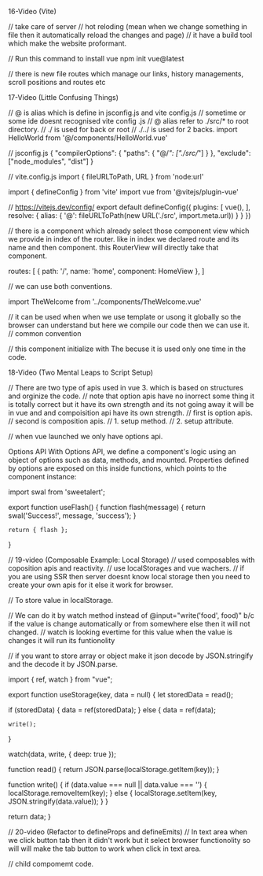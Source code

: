 16-Video (Vite)

// take care of server
// hot reloding (mean when we change something in file then it automatically reload the changes and page)
// it have a build tool which make the website proformant.

// Run this command to install vue
npm init vue@latest

// there is new file routes which manage our links, history managements, scroll positions and routes etc

17-Video (Little Confusing Things)

// @ is alias which is define in jsconfig.js and vite config.js
// sometime or some ide doesnt recognised vite config .js
// @ alias refer to ./src/* to root directory.
// ./ is used for back or root
// ./../ is used for 2 backs.
import HelloWorld from '@/components/HelloWorld.vue'

// jsconfig.js
{
  "compilerOptions": {
    "paths": {
      "@/*": ["./src/*"]
    }
  },
  "exclude": ["node_modules", "dist"]
}

// vite.config.js
import { fileURLToPath, URL } from 'node:url'

import { defineConfig } from 'vite'
import vue from '@vitejs/plugin-vue'

// https://vitejs.dev/config/
export default defineConfig({
  plugins: [
    vue(),
  ],
  resolve: {
    alias: {
      '@': fileURLToPath(new URL('./src', import.meta.url))
    }
  }
})

// there is a <RouterView /> component which already select those component view which we provide in index of the router. like in index we declared route and its name and then component. this RouterView will directly take that component.

<template>
  <header>
    <img alt="Vue logo" class="logo" src="@/assets/logo.svg" width="125" height="125" />

    <div class="wrapper">
      <HelloWorld msg="You did it!" />

      <nav>
        <RouterLink to="/">Home</RouterLink>
        <RouterLink to="/about">About</RouterLink>
        <RouterLink to="/contact">Contact</RouterLink>
      </nav>
    </div>
  </header>

  <RouterView />
</template>

routes: [
    {
      path: '/',
      name: 'home',
      component: HomeView
    },
]

// we can use both conventions.

import TheWelcome from '../components/TheWelcome.vue'

// it can be used when when we use template or usong it globally so the browser can understand but here we compile our code then we can use it.
<the-welcome />
// common convention
<TheWelcome />

// this component initialize with The becuse it is used only one time in the code.

18-Video (Two Mental Leaps to Script Setup)

// There are two type of apis used in vue 3. which is based on structures and orginize the code.
// note that option apis have no inorrect some thing it is totally correct but it have its own strength and its not going away it will be in vue and and compoisition api have its own strength.
// first is option apis. 
// second is composition apis.
// 1. setup method.
// 2. setup attribute.

// when vue launched we only have options api.

Options API​
With Options API, we define a component's logic using an object of options such as data, methods, and mounted. Properties defined by options are exposed on this inside functions, which points to the component instance:

<script>
export default {
  data() {
    return {
      count: 0
    }
  },

  methods: {
    increment() {
      this.count++
    }
  },

  mounted() {
    console.log(`The initial count is ${this.count}.`)
  }
}
</script>

<template>
  <button @click="increment">Count is: {{ count }}</button>
</template>

<!-- Composition API​
With Composition API, we define a component's logic using imported API functions. In SFCs, Composition API is typically used with <script setup>. The setup attribute is a hint that makes Vue perform compile-time transforms that allow us to use Composition API with less boilerplate. For example, imports and top-level variables / functions declared in <script setup> are directly usable in the template.

Composition API is a set of APIs that allows us to author Vue components using imported functions instead of declaring options. It is an umbrella term that covers the following APIs:

Reactivity API, e.g. ref() and reactive(), that allows us to directly create reactive state, computed state, and watchers.

Lifecycle Hooks, e.g. onMounted() and onUnmounted(), that allow us to programmatically hook into the component lifecycle.

Dependency Injection, i.e. provide() and inject(), that allow us to leverage Vue's dependency injection system while using Reactivity APIs.

Composition API is a built-in feature of Vue 3 and Vue 2.7. For older Vue 2 versions, use the officially maintained @vue/composition-api plugin. In Vue 3, it is also primarily used together with the <script setup> syntax in Single-File Components. Here's a basic example of a component using Composition API:

Here is the same component, with the exact same template, but using Composition API and <script setup> instead: -->

<script setup>
import { ref, onMounted } from 'vue'

// reactive state
const count = ref(0)

// functions that mutate state and trigger updates
function increment() {
  count.value++
}

// lifecycle hooks
onMounted(() => {
  console.log(`The initial count is ${count.value}.`)
})
</script>

<template>
  <button @click="increment">Count is: {{ count }}</button>
</template>

<!-- Option APi method  -->

<script>
export default {

  // here we declare the data which automatically reactive.
  data() {
    return {
      count: 0
    }
  },
}
</script>

<template>
  <button @click="increment">Count is: {{ count }}</button>
</template>

<!-- Composition apis method with setup method -->

<script>
import React from 'react';
import { ref, onMounted } from 'vue'

export default {
  component: { React },

  setup() {

    // reactive state
    const count = ref(0)

    // here we declare the data which is not automatically reactive first of all we have to declare it and this is declared in upper code.
    // but we don't use it directly we have to use it with .value like we use it in mounted. but in template we can use it directly with only name. but in script we have to use it with name.value.
    return {
      count,
    };

    // lifecycle hooks first of all we have to inport in fro reactive api.
    onMounted(() => {
      console.log(`The initial count is ${count.value}.`)
    })
  },
}
</script>

<template>
  <button @click="increment">Count is: {{ count }}</button>
</template>

<!-- Composition apis method with setup attribute (when we use setup attribute we turn on the compiler macro make the code little bit friendly)
1. when we import something we can use it directly we dont neet to declare it in cooponent.
2. we dont need export default object.
3. user ref for reactive.
4. and import ref and mounted from composition api.
5. wehen we declare variable then it is is not not neceassry to return it or define it data in data like option api or using setup method in compositio api and it is not reactive so we will use ref to make it reactive.
6. can't use that variable directly by its name in script. we have to use it by its name.value but we can use it in template.
7. functions can be direct use by its name just write function behind it.
// make the reactivityTransform true then you dont neet ref to be imported and dont neet to use name.vlaue in script you can directly use it
plugins: [
    vue({
      reactivityTransform: true,
    }),
  ],
 -->

<script setup>
// reactivityTransform: true, if thre then dont neet to import it.
import { ref, onMounted } from 'vue'

// reactive state. if we are using script attribute then we dont have to declaared data like in options api or we dont have to return it like when we use setup method. just declare it here with ref api.

// reactivityTransform: false,
const count = ref(0)
// reactivityTransform: true,
const count = $ref(0)

function increment() {
  // reactivityTransform: false,
  count.value++

  // reactivityTransform: true,
  count++
}

// can also make method like this.
let increment = () => {
  count++
}

onMounted(() => {
  // reactivityTransform: false,
  console.log(`The initial count is ${count.value}.`)

  // reactivityTransform: true,
  console.log(`The initial count is ${count}.`)
})
</script>

<template>
  <button @click="increment">Count is: {{ count }}</button>
</template>


<!-- 18-Video (From Mixins to Composables) -->

<!-- Special alert which we install on this command. -->
<!-- npm install sweetalert --save-dev -->

<script setup>
// import it like this:
import swal from 'sweetalert';

function flash(message) {
  // fisrt is title, second is message. and third is icon.
  swal('Success!', message, 'success');
}

// Mixins Code.
// just paste you script code of alert here.
// it works like traits code in php having different funcitons in one file and you can use it from averywhere.
// if you have large code than mixins is not clear. where my function is define. sp instead of it the most recommended approch is coposables.

import swal from 'sweetalert';

export default {
    methods: {
        flash(message) {
            return swal('Success!', message, 'success');
        }
    },
}

// Page code example

<script>
  import flash from './../../mixins/flash';

  export default {
    mixins: [flash],
  };

</script>

<!-- Composables Code. -->
<!-- just paste you script code of alert here. -->
<!-- its an alternate of mixins. -->
<!-- when you are making composable make this file with name use and then its name like useName -->

import swal from 'sweetalert';

export function useFlash() {
    function flash(message) {
        return swal('Success!', message, 'success');
    }

    return { flash };
}

<!-- component code with setup method  -->
<script>
import { useFlash } from './../../composables/useFlash.js';

export default {
  setup() {
    // Destructure the flash function from the composable
    let { flash } = useFlash();

    // Expose the flash function to the template
    return { flash };
  }
};

</script>

<!-- component code with setup attribute  -->

<script setup>

  import { useFlash } from './../../composables/useFlash.js';
  
  let { flash } = useFlash();

</script>

// 19-video (Composable Example: Local Storage)
// used composables with coposition apis and reactivity.
// use localStorages and vue wachers.
// if you are using SSR then server doesnt know local storage then you need to create your own apis for it else it work for browser.

// To store value in localStorage.
<script setup>
  import { ref, watch } from "vue";

  // get value from localStorage.
  let food = ref(localStorage.getItem("food"));
  let age = ref(localStorage.getItem("age"));

  function write(key, value) {
    // set value in localStorage.
    localStorage.setItem(key, val);
  }
</script>

<template>
  <main>
    <p>
      What is your favorite food? <input type="text" v-model="food" @input="write('food', food)">
    </p>
    <p>
      What is your favorite food? <input type="text" v-model="age" @input="write('age', age)">
    </p>
  </main>
</template>

// We can do it by watch method instead of @input="write('food', food)" b/c if the value is change automatically or from somewhere else then it will not changed.
// watch is looking evertime for this value when the value is changes it will run its funtionolity

<script setup>
  import { ref, watch } from "vue";

  let food = ref(localStorage.getItem("food"));
  let age = ref(localStorage.getItem("age"));

  // define like this. the first value is the name of data. the second oen is the value of data.
  watch(food, (val) => {
    write('food', val);
  })

  function write(key, val) {
    localStorage.setItem(key, val);
  }
</script>

<template>
  <main>
    <p>
      What is your favorite food? <input type="text" v-model="food">
    </p>
  </main>
</template>

 // if you want to store array or object make it json decode by JSON.stringify and the decode it by JSON.parse.

<!-- comopsable code -->
import { ref, watch } from "vue";

export function useStorage(key, data = null) {
  let storedData = read();

  if (storedData) {
    data = ref(storedData);
  } else {
    data = ref(data);

    write();
  }

  <!-- if you use obj then you need deep = true so that waatch can check deep into obj it will check value in obj which is changed if there is no deep then it will nor check deep it will just look into the first value which is work for normal data. if there is no need then you need to changes the entire object with the obj name. -->
  watch(data, write, { deep: true });

  function read() {
    return JSON.parse(localStorage.getItem(key));
  }

  function write() {
    if (data.value === null || data.value === '') {
      localStorage.removeItem(key);
    } else {
      localStorage.setItem(key, JSON.stringify(data.value));
    }
  }

  return data;
}

<!-- component code -->
 <script setup>
  import { useStorage } from "./../../composables/useStorage";

  let food = useStorage('food', 'tacos');

  // store obj in local storage.
  let obj = useStorage('obj', { one : 'one' });

  setTimeout(() => {
    obj.value.one = 'changed';
  }, 3000);

</script>

<template>
  <main>
    <p>
      What is your favorite food? <input type="text" v-model="food">
    </p>
  </main>
</template>

// 20-video (Refactor to defineProps and defineEmits)
// In text area when we click button tab then it didn't work but it select browser functionolity so will will make the tab button to work when click in text area.

// child compomemt code.
<script setup>

// props is used like this in composable api and if we want to take model value so we can taek it like this same as option api.
// that how we passed model data from parent compoennt to child compoennt.
defineProps({
  modelValue: String
});

// this decleration is must.
let emit = defineEmits(['update:modelValue']);

// e will give you total elemen template and the .target will give you the data.
function onTabPress(e) {
  let textarea = e.target;
  let val = textarea.value,
    start = textarea.selectionStart,
    end = textarea.selectionEnd;
  // select value then start position and then end position and put tab between them.
  textarea.value = val.substring(0, start) + "\t" + val.substring(end);
  // then move the cursot to the end of that value so you can write from that tabbable position. and i think this start + 1 is not necessary.
  textarea.selectionStart = textarea.selectionEnd = start + 1;
}
</script>
<template>
  // prevent is used to disable the default functionality of the browser when click on tab and it works on our way.
  @keydown.tab. tab is modifier for tab button and there also more like for enter, backspace etc.
  // display modelvalue prop like this. v-text="modelValue"
  // @keyup="emit('update:modelValue', $event.target.value)"
  // when key up it will update the model value of the parent compoenent. but we have to declare the emits like we declare it in upper portion.
  <textarea
    @keydown.tab.prevent="onTabPress"
    @keyup="emit('update:modelValue', $event.target.value)"
    v-text="modelValue" />
</template>

// Parent compomemt code.
<script setup>
  import TabbableTextarea from "./../components/TabbableTextarea.vue";
  import { ref } from "vue";
  let comment = ref('initial textarea value');
</script>

<template>
  <main>
    <form>
      <TabbableTextarea v-model="comment" style="width: 100%; height: 300px;" />
    </form>
  </main>
</template>

// if we want to take template of something element of html then pass it to ref like in the below code
// make ref varible of it and then you can use its template for every thing you want.
<script> 
  let textarea = ref(null)

  let t = textarea.value;

</script>

<TabbableTextarea ref="textarea" />

// 21-video (Dependency Injection With Provide and Inject)
// you can see here we have to pass a prop from parnt to child and then child to child. this is a problem when we have large amounts of components and pass data to last child. so we can do it easily by Dependency Injection With Provide and Inject.

// parent componnt
<script setup>
  import Quiz from "../components/Quiz.vue";
  import { ref } from "vue";

</script>

<template>
  <main>
    <Quiz myquiz="first quiz"></Quiz>
  </main>
</template>

// child component
<script setup>
import QuizFoot from './QuizFoot.vue'

defineProps({
  myquiz: {
    type: String,
    required: true
  }
})
</script>
<template>
  <QuizFoot :myquiz="myquiz"></QuizFoot>
</template>

// scond child component
<script setup>

const props = defineProps({
  myquiz: {
    type: String,
    required: true
  }
})

</script>

<template>
  {{ myquiz }}
</template>

// by Dependency Injection With Provide and Inject. import provide from vue and thn pass data to it then in last child component import inject from vue and collct that key which you provide.
// if the data is reactive. and you change it from nested child then it will change in parent component because it is ractive.
// If you did not want to change value from footer then make function in provide and inject that function in child and you can call that function to change value from it. b/c in large projects if you change value from child then it is very hard to find that from where it changed.

// parent componnt
<script setup>
  import Quiz from "../components/Quiz.vue";
  import { provide, ref } from "vue";

  let key = ref("first quiz za mara");

  provide('key', {
    key,
    changeName: () => key.value = 'Change Name'
  });

</script>

<template>
  <main>
    {{ key }}
    <Quiz></Quiz>
  </main>
</template>

// last child component
<script setup>
import { inject } from 'vue';

const { key, changeName }  = inject('key');

setTimeout(() => {
  changeName();
}, 3000);
</script>

<template>
  {{ key }}
</template>

// 21-video (Store State in an External File)
// we will discuss this.
// global state.
// prop drilling.
// ractivity.

// if we have data and we want access of that data in every component. then we want some global state that we store our data there and we have access of that data to all components.

// you can create many stores as you want . may be you can create for some specific user or for shopping cart
// you can make the store reactive then you can use it change it from the component. as like we have done it below.

// some of the road blocks.
// In bigger apps some time our states changes but we dont know from where it changes.
// and i want to hook in when data changes. may be store data in local storage.
// these are some bloacks in next video we will discuss this that how to overcome.

// quizStore code.
// reactive is a specially use for objects.
import { reactive } from "vue";

export let state = reactive({
  name: 'My Second Quiz',
  questions: []
});

// template code.
<template>
  <div>
    <h5>{{ state.name }}</h5>
  </div>

  <button @click="state.name = 'changed'">{{ state.name }}</button>
</template>

<script setup>
import {state} from "@/stores/quizStore";
</script>

// 22-video (Direct Mutation Concerns)
// we will discuss this.
// State
// Actions
// Mutating State

// we discuss globall state lately and now the variabe we store data is called state.
// the function based on this state is called action.

// Parent component.
<script setup>
import {counter} from "@/stores/counterStore";
</script>

<template>
  <div>
    <h1>{{ counter.count }}</h1>

    <button @click="counter.increment()">Increment</button>
  </div>
</template>

// store code.
import { reactive } from "vue";

export let counter = reactive({
  // state
  count: 0,

  // action
  increment() {
    if (this.count >= 10) {
      return;
    }

    this.count++;
  }
});

// 23-video (Say Hello to Pinia)

// we are discussig this.
// State
// Actions
// Getters

// we are using a dedicated tool for state management called pinia.
// there is a differnet tool vuex but this is official replacement of it called pinia.

// we will convert the last episode to pinia and then make a proper project in next episode.

// install pinia by this command
// npm install pinia
// then import in in main.js file and register it.
// Make stores folder in src.
// make a file with name start with capital letter and the followed by store. likw CounterStore.

import './assets/main.css'

import { createApp } from 'vue'
// here we import it.
import { createPinia } from 'pinia'
import App from './App.vue'
import router from './router'

const app = createApp(App)

app.use(router)
// here we register it.
app.use(createPinia())

app.mount('#app')

// state code.
//import define store from pinia.

import { defineStore } from "pinia";

// the name will be like it start with use and the file name like useCounterStore.
// then defien store and give a name to its first parameter.
// this name is use for dev tools or extention which we use in browser for pinia.s
// it is identifier.
// then export.

export let useCounterStore = defineStore('counter', {
  // data
  // understand it like data.
  state() {
    return {
      count: 5
    };
  },

  // methods
  // // understand it like functions.
  actions: {
    increment() {
      if (this.count < 10) {
        this.count++;
      }
    }
  },

  // computed
  // understand it like computed properties.
  getters: {
    remaining() {
      return 10 - this.count;
    }
  }
});

//main code.
<script setup>
// import the function from the store.
import {useCounterStore} from "@/stores/CounterStore";

// store it in variable.
let counter = useCounterStore();
</script>

<template>
  <div>
    // it is in state function but we can use it.
    // and we can change it from every where it is reactive.
    <h1>{{ counter.count }}</h1>

    <button
      @click="counter.increment()"
      :disabled="! counter.remaining"
    >Increment ({{ counter.remaining }} Remaining)</button>
  </div>
</template>

// 25-video (Code Organization)
//Extract Vue Components
// in this video we just set the design of the project and extaract component by simple props and now in next we will use state managment.

// here if we dont have data then we can use json file as a database like we make this
{
    "name": "Smily",
    "slot": 8,
    "members": [
        {
            "name": "test",
            "email": "test@example.com",
            "status": "Active"
        },
        {
            "name": "test",
            "email": "test@example.com",
            "status": "Active"
        },
        {
            "name": "test",
            "email": "test@example.com",
            "status": "Active"
        },
        {
            "name": "test",
            "email": "test@example.com",
            "status": "Active"
        },
        {
            "name": "test",
            "email": "test@example.com",
            "status": "Active"
        },
        {
            "name": "test",
            "email": "test@example.com",
            "status": "Active"
        }
    ]
}   

// we can pass concanicate dynamic value with string like this.
// both the ways are coorect

<img :src="`https://i.pravatar.cc/50?u=${email}`" alt="" class="rounded-xl">
<img :src="'https://i.pravatar.cc/50?u='+email" alt="" class="rounded-xl">

// 27 Video (Build and Seed a Team Store)

//Team store
import { defineStore } from "pinia";

export let useTeamStore = defineStore('team', {
  // Two method we can use it for state one is this which provide better type scipt support 
  // fun() {} and fun: () => ({ })
  // the arrow directly return you dont need to writte return
  state: () => ({
    name: '',
    spots: 0,
    members: []
  }),

  // second is this.
  state() {
    return {
      name: '',
      spots: 0,
      members: []
    }
  },

  // Asynchronous function
  // An asynchronous function, often denoted by the async keyword in JavaScript, is a function that operates asynchronously using the Promise mechanism or the async/await syntax. Asynchronous functions are crucial for handling tasks that might take some time to complete, such as fetching data from an API, reading from a file, or executing time-consuming computations.

  Asynchronous functions are crucial for writing code that needs to perform non-blocking operations and respond to the completion of those operations without freezing the entire program's execution.

  actions: {
    // fill or hanlde or something is used to fill the state with ajax or json data.
    // two ways to fill the state
    // Async/Await: In this method, the import statement is awaited, which means the execution of the function is paused until the import is 
    // complete. This allows you to write asynchronous code in a more synchronous style. It's often considered more readable and easier to 
    // understand, especially when dealing with multiple asynchronous operations.
    
    async fill() {
      let r = await import('./../../team.json');

      this.$state = r.default;
    },

    // Promise/Then: In this method, the import statement returns a Promise. The then method is used to handle the asynchronous result once 
    // the import is complete. This is the traditional way of working with asynchronous operations in JavaScript before the introduction of 
    //async/await. It's still widely used and is perfectly valid.

    fill() {
      import('./../../team.json').then(r => {
        let data = r.default;

        this.name = data.name;
        this.spots = data.spots;
        this.members = data.members;
      });

    fill() {
      import('./../../team.json').then(r => {
        let data = r.default;

        this.$patch({
          name = data.name;
          spots = data.spots;
          members = data.members;
        })
    
      });

    },

    grow(spots) {
      this.spots = spots;
    }
  },

  getters: {
    spotsRemaining() {
      return this.spots - this.members.length;
    }
  }
});

// Team file you have only need to fill and intililize in parent components.
<script setup>
import TeamHeader from "@/components/Teams/TeamHeader.vue";
import TeamMembers from "@/components/Teams/TeamMembers.vue";
import TeamFooter from "@/components/Teams/TeamFooter.vue";

//import like this .
import { useTeamStore } from "./../stores/TeamStore.js";

//initialize it.
let team = useTeamStore();

//fill the state.
team.fill();

// Example of calling a store action.
setTimeout(() => {
  team.grow(25);
}, 2000);

</script>

<template>
  <TeamHeader />

  <div class="place-self-center flex flex-col gap-y-3" style="width: 725px">
    <TeamMembers />
  </div>

  <TeamFooter />
</template>

// all other files dont need to initlize here just import it.
<template>
    <footer class="mt-12 bg-gray-100 py-4 text-center">
      <h5 class="font-semibold text-lg">{{ team.name }} - {{ team.spots }} Member Team</h5>
    </footer>
  </template>
  
<script setup>
import { useTeamStore } from "./../../stores/TeamStore.js";

let team = useTeamStore();
</script>

// 28 Video (Build a Modal Component)
// we will learn 
// Modal Components
// Emitting Events

// first of all we will make a modal component.
// it is just simple model.
// we will explain some main functionality.

// we are implementing model from Parent and the add button is in another child component so we will make an event which will comunicate with parent and parent will pass props to the model child and the we can open the mode so as for close wi will make an event to close model from parent.

// parent component
<TeamHeader @add="showModal = true" />

// child component
<div>
  <button @click="$emit('add')"></button>
</div>

// parent component
<Modal :show="showModal" @close="showModal = false">
  <template #default>
    <p>Need to add a new member to your team?</p>

    <form class="mt-6">
      <div class="flex gap-2">
        <input type="email" placeholder="Email Address..." class="flex-1">
        <button>Add</button>
      </div>
    </form>
  </template>
</Modal>

// child component
<footer class="modal-footer">
  <slot name="footer">
    <button @click="$emit('close')">Close</button>
  </slot>
</footer>

// model component
// the backgroud property is used to blur the modal background. we can blut it by this way.
// .modal-mask {
  position: fixed;
  inset: 0;
  background: rgba(0, 0, 0, .6);
  display: grid;
  place-items: center;
}

<script setup>
  defineProps({
    show: Boolean
  });
</script>

<template>
  <div v-if="show" class="modal-mask">
    <div class="modal-container">
      <div>
        <slot>default body</slot>
      </div>

      <footer class="modal-footer">
        <slot name="footer">
          <button @click="$emit('close')">Close</button>
        </slot>
      </footer>
    </div>
  </div>
</template>

<style>
.modal-mask {
  position: fixed;
  inset: 0;
  background: rgba(0, 0, 0, .6);
  display: grid;
  place-items: center;
}
.modal-container {
  background: white;
  padding: 1rem;
  width: 80vw;
  max-width: 500px;
  border-radius: 7px;
}
.modal-footer {
  border-top: 1px solid #ddd;
  margin-top: 1rem;
  padding-top: 0.5rem;
  font-size: .8rem;
}
.modal-footer button {
  background: #ddd;
  padding: .25rem .75rem;
  border-radius: 20px;
}
.modal-footer button:hover {
  background: #c8c8c8;
}
</style>

----------------------------------------------------------------

// 29 Video (Two Ways to Transition)
// we will learn
// 1. Transition Component
// 2. CSS Transitioning

------------------------------------------------
// first method
// component based method.
----------------------------------------------------------------
// code for transition
// enter from class and enter to is a start opacity will go from 0 to 100 and the scale will go from 125 to 100
// enter active clas and leave active class is use for transition and its duration.
// leave from class and leave to class is the end opacity will go from 100 to 0 and the scale will go from 0 to 125.
<template>
  <Transition
   enter-from-class="opacity-0 scale-125"
   enter-to-class="opacity-100 scale-100"
   enter-active-class="transition duration-300"
   leave-active-class="transition duration-200"
   leave-from-class="opacity-100 scale-100"
   leave-to-class="opacity-0 scale-125"
  >
    <div v-if="show" class="modal-mask">
      <div class="modal-container">
        <div>
          <slot>default body</slot>
        </div>

        <footer class="modal-footer">
          <slot name="footer">
            <button @click="$emit('close')">Close</button>
          </slot>
        </footer>
      </div>
    </div>
  </Transition>
</template>

----------------------------------------------------------------

// Second method
// css based method.
----------------------------------------------------------------
// code for transition
// it is the same but it works on css.

<template>
  <Transition name="modal">
    <div v-if="show" class="modal-mask">
      <div class="modal-container">
        <div>
          <slot>default body</slot>
        </div>

        <footer class="modal-footer">
          <slot name="footer">
            <button @click="$emit('close')">Close</button>
          </slot>
        </footer>
      </div>
    </div>
  </Transition>
</template>

<style>
.modal-enter-active,
.modal-leave-active {
  transition: opacity 0.5s;
}

.modal-enter-to,
.modal-leave-to {
  opacity: 1;
}

.modal-enter,
.modal-leave-to {
  opacity: 0;
}
</style>

----------------------------------------------------------------













